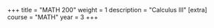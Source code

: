 +++
title = "MATH 200"
weight = 1
description = "Calculus III"
[extra]
course = "MATH"
year = 3
+++
